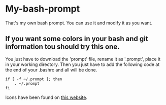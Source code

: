 # My-bash-prompt
That's my own bash prompt. You can use it and modify it as you want.


## If you want some colors in your bash and git information tou should try this one.
You just have to download the 'prompt' file, rename it as '.prompt', place it in your working
directory. Then you just have to add the following code at the end of your .bashrc and all will be done.

```
if [ -f ~/.prompt ]; then
    . ~/.prompt
fi
```
Icons have been found on [this website](https://gitmoji.carloscuesta.me).
